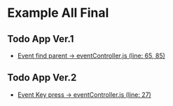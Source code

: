# Example All Final

## Todo App Ver.1
- [Event find parent -> eventController.js (line: 65, 85)](/code/wk12/Excercise/eventHandler/eventController.js)

## Todo App Ver.2
- [Event Key press -> eventController.js (line: 27)](/code/wk14/classPractice/eventHandler/eventController.js)